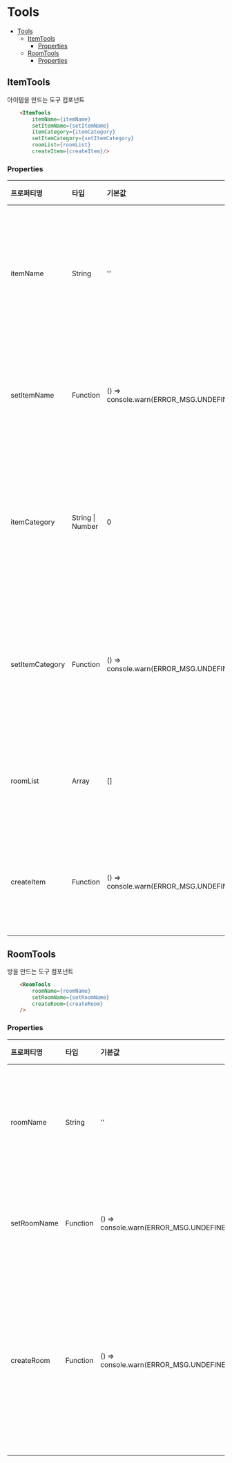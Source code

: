 # Tools

- [Tools](#tools)
  - [ItemTools](#itemtools)
    - [Properties](#itemtools-properties)
  - [RoomTools](#roomtools)
    - [Properties](#roomtools-properties)

## ItemTools
아이템을 만드는 도구 컴포넌트

```html
    <ItemTools
        itemName={itemName}
        setItemName={setItemName}
        itemCategory={itemCategory}
        setItemCategory={setItemCategory}
        roomList={roomList}
        createItem={createItem}/>
```
### <a name="itemtools-properties"> Properties
|프로퍼티명|타입|기본값|설명|
|:---|:---|:---|:---|
|itemName|String|''|인풋에 입력된 아이템의 이름값|
|setItemName|Function|() => console.warn(ERROR_MSG.UNDEFINED_FUNC)|아이템 이름을 변경한다.|
|itemCategory|String \| Number|0|선택된 아이템의 카테고리 인덱스|
|setItemCategory|Function|() => console.warn(ERROR_MSG.UNDEFINED_FUNC)|아이템 카테고리 값을 변경한다.|
|roomList|Array|[]|입력된 방들의 리스트|
|createItem|Function|() => console.warn(ERROR_MSG.UNDEFINED_FUNC)|새로운 아이템을 만든다.|


## RoomTools
방을 만드는 도구 컴포넌트

```html
    <RoomTools
        roomName={roomName}
        setRoomName={setRoomName}
        createRoom={createRoom}
    />
```
### <a name="roomtools-properties"> Properties </a>
|프로퍼티명|타입|기본값|설명|
|:---|:---|:---|:---|
|roomName|String|''|인풋에 입력된 방의 이름값|
|setRoomName|Function|() => console.warn(ERROR_MSG.UNDEFINED_FUNC)|방 이름을 변경한다.|
|createRoom|Function|() => console.warn(ERROR_MSG.UNDEFINED_FUNC)|새로운 방을 만들어 전체 리스트에 추가한다.|
